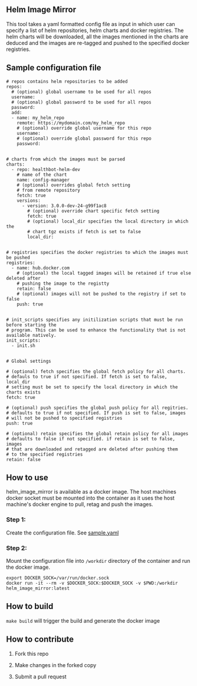 ## Helm Image Mirror

This tool takes a yaml formatted config file as input in which user
can specify a list of helm repositories, helm charts and docker registries.
The helm charts will be downloaded, all the images mentioned
in the charts are deduced and the images are re-tagged
and pushed to the specified docker registries.


## Sample configuration file

```
# repos contains helm repositories to be added
repos:
  # (optional) global username to be used for all repos
  username:
  # (optional) global password to be used for all repos
  password:
  add:
  - name: my_helm_repo
    remote: https://mydomain.com/my_helm_repo
    # (optional) override global username for this repo
    username:
    # (optional) override global password for this repo
    password:


# charts from which the images must be parsed
charts:
  - repo: healthbot-helm-dev
    # name of the chart
    name: config-manager
    # (optional) overrides global fetch setting
    # from remote repository
    fetch: true
    versions:
      - version: 3.0.0-dev-24-g99f1ac8
        # (optional) override chart specific fetch setting
        fetch: true
        # (optional) local_dir specifies the local directory in which the
        # chart tgz exists if fetch is set to false
        local_dir:


# registries specifies the docker registries to which the images must be pushed
registries:
  - name: hub.docker.com
    # (optional) the local tagged images will be retained if true else deleted after
    # pushing the image to the registty
    retain: false
    # (optional) images will not be pushed to the registry if set to false
    push: true


# init_scripts specifies any initilization scripts that must be run before starting the
# program. This can be used to enhance the functionality that is not available natively.
init_scripts:
  - init.sh


# Global settings

# (optional) fetch specifies the global fetch policy for all charts.
# defauls to true if not specified. If fetch is set to false, local_dir
# setting must be set to specify the local directory in which the charts exists
fetch: true

# (optional) push specifies the global push policy for all regitries.
# defaults to true if not specified. If push is set to false, images
# will not be pushed to specified registries
push: true

# (optional) retain specifies the global retain policy for all images
# defaults to false if not specified. if retain is set to false, images
# that are downloaded and retagged are deleted after pushing them
# to the specified registries
retain: false
```

## How to use

helm_image_mirror is available as a docker image. The host machines
docker socket must be mounted into the container as it uses the
host machine's docker engine to pull, retag and push the images.

### Step 1:

Create the configuration file. See [sample.yaml](sample-config.yaml)

### Step 2:
Mount the configuration file into `/workdir` directory of the container
and run the docker image.

```
export DOCKER_SOCK=/var/run/docker.sock
docker run -it --rm -v $DOCKER_SOCK:$DOCKER_SOCK -v $PWD:/workdir helm_image_mirror:latest
```

## How to build

`make build` will trigger the build and generate the docker image

## How to contribute

1. Fork this repo

2. Make changes in the forked copy

3. Submit a pull request

